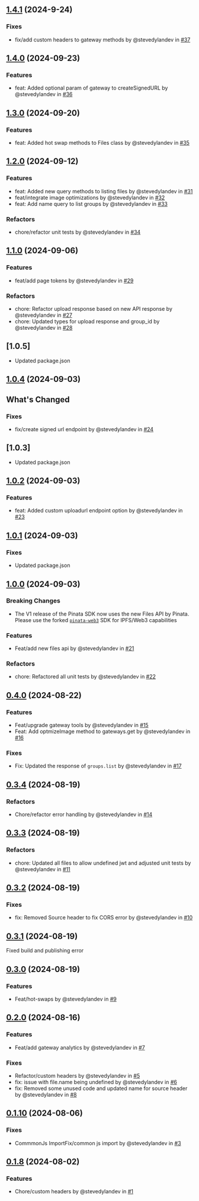## [1.4.1](https://github.com/PinataCloud/pinata/compare/v1.4.0...v1.4.1) (2024-9-24)

### Fixes

- fix/add custom headers to gateway methods by @stevedylandev in [#37](https://github.com/PinataCloud/pinata/pull/37)

## [1.4.0](https://github.com/PinataCloud/pinata/compare/v1.3.0...v1.4.0) (2024-09-23)

### Features

- feat: Added optional param of gateway to createSignedURL by @stevedylandev in [#36](https://github.com/PinataCloud/pinata/pull/36)

## [1.3.0](https://github.com/PinataCloud/pinata/compare/v1.2.0...v1.3.0) (2024-09-20)

### Features
- feat: Added hot swap methods to Files class by @stevedylandev in [#35](https://github.com/PinataCloud/pinata/pull/35)

## [1.2.0](https://github.com/PinataCloud/pinata/compare/v1.1.0...v1.2.0) (2024-09-12)

### Features
- feat: Added new query methods to listing files by @stevedylandev in [#31](https://github.com/PinataCloud/pinata/pull/31)
- feat/integrate image optimizations by @stevedylandev in [#32](https://github.com/PinataCloud/pinata/pull/32)
- feat: Add name query to list groups by @stevedylandev in [#33](https://github.com/PinataCloud/pinata/pull/33)

### Refactors
- chore/refactor unit tests by @stevedylandev in [#34](https://github.com/PinataCloud/pinata/pull/34)

## [1.1.0](https://github.com/PinataCloud/pinata/compare/v1.0.5...v1.1.0) (2024-09-06)

### Features
- feat/add page tokens by @stevedylandev in [#29](https://github.com/PinataCloud/pinata/pull/29)

### Refactors
- chore: Refactor upload response based on new API response by @stevedylandev in [#27](https://github.com/PinataCloud/pinata/pull/27)
- chore: Updated types for upload response and group_id by @stevedylandev in [#28](https://github.com/PinataCloud/pinata/pull/28)

## [1.0.5]

- Updated package.json

## [1.0.4](https://github.com/PinataCloud/pinata/compare/v1.0.3...v1.0.4) (2024-09-03)

## What's Changed

### Fixes
- fix/create signed url endpoint by @stevedylandev in [#24](https://github.com/PinataCloud/pinata/pull/24)

## [1.0.3]

- Updated package.json

## [1.0.2](https://github.com/PinataCloud/pinata/compare/v1.0.1...v1.0.2) (2024-09-03)

### Features
- feat: Added custom uploadurl endpoint option by @stevedylandev in [#23](https://github.com/PinataCloud/pinata/pull/23)

## [1.0.1](https://github.com/PinataCloud/pinata/compare/v1.0.0...v1.0.1) (2024-09-03)

### Fixes
- Updated package.json

## [1.0.0](https://github.com/PinataCloud/pinata/compare/v0.4.0...v1.0.0) (2024-09-03)

### Breaking Changes
- The V1 release of the Pinata SDK now uses the new Files API by Pinata. Please use the forked [`pinata-web3`](https://github.com/PinataCloud/pinata-web3) SDK for IPFS/Web3 capabilities

### Features
- Feat/add new files api by @stevedylandev in [#21](https://github.com/PinataCloud/pinata/pull/21)

### Refactors
- chore: Refactored all unit tests by @stevedylandev in [#22](https://github.com/PinataCloud/pinata/pull/22)


## [0.4.0](https://github.com/PinataCloud/pinata/compare/v0.3.4...v0.4.0) (2024-08-22)

### Features
- Feat/upgrade gateway tools by @stevedylandev in [#15](https://github.com/PinataCloud/pinata/pull/15)
- Feat: Add optmizeImage method to gateways.get by @stevedylandev in [#16](https://github.com/PinataCloud/pinata/pull/16)

### Fixes

- Fix: Updated the response of `groups.list` by @stevedylandev in [#17](https://github.com/PinataCloud/pinata/pull/17)

## [0.3.4](https://github.com/PinataCloud/pinata/compare/v0.3.3...v0.3.4) (2024-08-19)

### Refactors

- Chore/refactor error handling by @stevedylandev in [#14](https://github.com/PinataCloud/pinata/pull/14)


## [0.3.3](https://github.com/PinataCloud/pinata/compare/v0.3.2...v0.3.3) (2024-08-19)

### Refactors

- chore: Updated all files to allow undefined jwt and adjusted unit tests by @stevedylandev in [#11](https://github.com/PinataCloud/pinata/pull/11)

## [0.3.2](https://github.com/PinataCloud/pinata/compare/v0.3.1...v0.3.2) (2024-08-19)

### Fixes

- fix: Removed Source header to fix CORS error by @stevedylandev in [#10](https://github.com/PinataCloud/pinata/pull/10)

## [0.3.1](https://github.com/PinataCloud/pinata/compare/v0.3.0...v0.3.1) (2024-08-19)

Fixed build and publishing error

## [0.3.0](https://github.com/PinataCloud/pinata/compare/v0.2.0...v0.3.0) (2024-08-19)

### Features
- Feat/hot-swaps by @stevedylandev in [#9](https://github.com/PinataCloud/pinata/pull/9)

## [0.2.0](https://github.com/PinataCloud/pinata/compare/v0.1.10...v0.2.0) (2024-08-16)

### Features
- Feat/add gateway analytics by @stevedylandev in [#7](https://github.com/PinataCloud/pinata/pull/7)

### Fixes
- Refactor/custom headers by @stevedylandev in [#5](https://github.com/PinataCloud/pinata/pull/5)
- fix: issue with file.name being undefined by @stevedylandev in [#6](https://github.com/PinataCloud/pinata/pull/6)
- fix: Removed some unused code and updated name for source header by @stevedylandev in [#8](https://github.com/PinataCloud/pinata/pull/8)

## [0.1.10](https://github.com/PinataCloud/pinata/compare/v0.1.9...v0.1.10) (2024-08-06)

### Fixes
- CommmonJs ImportFix/common js import by @stevedylandev in [#3](https://github.com/PinataCloud/pinata/pull/3)

## [0.1.8](https://github.com/PinataCloud/pinata/compare/v0.1.7...v0.1.8) (2024-08-02)

### Features
- Chore/custom headers by @stevedylandev in [#1](https://github.com/PinataCloud/pinata/pull/1)
